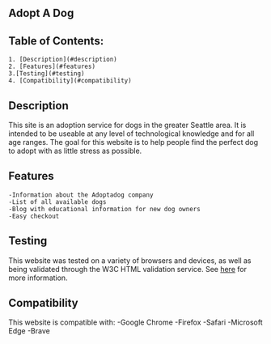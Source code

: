 ## Adopt A Dog

## Table of Contents:
    1. [Description](#description)
    2. [Features](#features)
    3.[Testing](#testing)
    4. [Compatibility](#compatibility)

<a name="description"></a>
## Description
This site is an adoption service for dogs in the greater Seattle area. It is intended to be useable at any level of technological knowledge and for all age ranges. The goal for this website is to help people find the perfect dog to adopt with as little stress as possible.

<a name="features"></a>
## Features
    -Information about the Adoptadog company
    -List of all available dogs
    -Blog with educational information for new dog owners
    -Easy checkout

<a name="testing"></a>
## Testing
This website was tested on a variety of browsers and devices, as well as being validated through the W3C HTML validation service. See <a href="testing.txt">here</a> for more information.

<a name="compatibility"></a>
## Compatibility
This website is compatible with:
    -Google Chrome
    -Firefox
    -Safari
    -Microsoft Edge
    -Brave